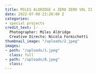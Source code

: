```yaml
---
title: MILES ALDRIDGE x ZERO ZERO VOL II
date: 2022-07-08 22:20:00 Z
categories:
- special projects
credit_text: |-
  Photographer: Miles Aldridge
  Creative Directo: Nicola Formichetti
thumbnail_image: "/uploads/2.jpeg"
images:
- path: "/uploads/1.jpeg"
  class: full
- path: "/uploads/8.jpeg"
  class: 
---
```


